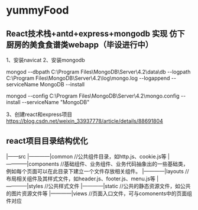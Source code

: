 # yummyFood

## React技术栈+antd+express+mongodb 实现 仿下厨房的美食食谱类webapp（毕设进行中）

1、安装navicat
2、安装mongodb 

mongod --dbpath C:\Program Files\MongoDB\Server\4.2\data\db --logpath C:\Program Files\MongoDB\Server\4.2\log\mongo.log --logappend --serviceName MongoDB --install

mongod --config C:\Program Files\MongoDB\Server\4.2\mongo.config --install --serviceName "MongoDB"

3、创建react和express项目 https://blog.csdn.net/weixin_33937778/article/details/88691804

## react项目目录结构优化

|——src
|————|common //公共组件目录，如http.js、cookie.js等
|————|components //基础组件、业务组件、业务代码抽象出的一些基础类，例如每个页面可以在此目录下建立一个文件存放相关组件。
|————|layouts //布局相关组件及其样式文件，如header.js、footer.js、menu.js等
|————|styles //公共样式文件
|————|static //公共的静态资源文件，如公共的图片资源文件等
|————|views //页面入口文件，可与comonents中的页面组件对应